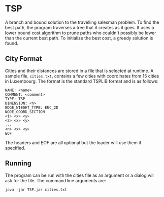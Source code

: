 TSP
===
A branch and bound solution to the travelling salesman problem.  To find the best path, the program traverses a tree that it creates as it goes.  It uses a lower bound cost algorithm to prune paths who couldn't possibly be lower than the current best path.  To initialize the best cost, a greedy solution is found.

City Format
-----------
Cities and their distances are stored in a file that is selected at runtime.  A sample file, `cities.txt`, contains a few cities with coordinates from 15 cities in Luxembourg.  The format is the standard TSPLIB format and is as follows:
```
NAME: <name>
COMMENT: <comment>
TYPE: TSP
DIMENSION: <n>
EDGE_WIEGHT_TYPE: EUC_2D
NODE_COORD_SECTION
<1> <x> <y>
<2> <x> <y>
...
<n> <x> <y>
EOF
```

The headers and EOF are all optional but the loader will use them if specified.

Running
-------
The program can be run with the cities file as an argument or a dialog will ask for the file.  The command line arguments are:
```
java -jar TSP.jar cities.txt
```
